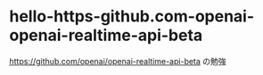 # hello-https-github.com-openai-openai-realtime-api-beta
https://github.com/openai/openai-realtime-api-beta の勉強

